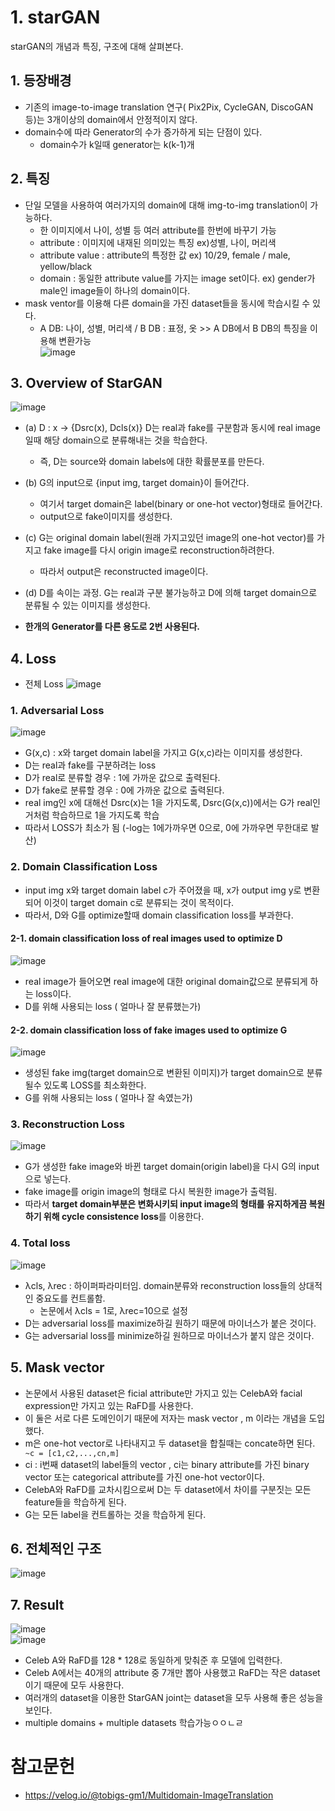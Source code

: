 # 1. starGAN
starGAN의 개념과 특징, 구조에 대해 살펴본다.

## 1. 등장배경
- 기존의 image-to-image translation 연구( Pix2Pix, CycleGAN, DiscoGAN 등)는 3개이상의 domain에서 안정적이지 않다.
- domain수에 따라 Generator의 수가 증가하게 되는 단점이 있다.
  - domain수가 k일때 generator는 k(k-1)개
## 2. 특징
- 단일 모델을 사용하여 여러가지의 domain에 대해 img-to-img translation이 가능하다.
  - 한 이미지에서 나이, 성별 등 여러 attribute를 한번에 바꾸기 가능
  - attribute : 이미지에 내재된 의미있는 특징 ex)성별, 나이, 머리색
  - attribute value : attribute의 특정한 값 ex) 10/29, female / male, yellow/black
  - domain : 동일한 attribute value를 가지는 image set이다. ex) gender가 male인 image들이 하나의 domain이다.
- mask ventor를 이용해 다른 domain을 가진 dataset들을 동시에 학습시킬 수 있다.
  - A DB: 나이, 성별, 머리색 /  B DB : 표정, 옷 >> A DB에서 B DB의 특징을 이용해 변환가능\
![image](https://user-images.githubusercontent.com/70633080/109119331-e15a1680-7787-11eb-9cf5-53c2dd6c4101.png) 

## 3. Overview of StarGAN 
![image](https://user-images.githubusercontent.com/70633080/109119763-765d0f80-7788-11eb-8488-4bef923d50d9.png)
- (a) D : x ->  {Dsrc(x), Dcls(x)} D는 real과 fake를 구분함과 동시에 real image일때 해당 domain으로 분류해내는 것을 학습한다. 
  - 즉, D는 source와 domain labels에 대한 확률분포를 만든다.
- (b) G의 input으로 {input img, target domain}이 들어간다.
  - 여기서 target domain은 label(binary or one-hot vector)형태로 들어간다. 
  - output으로 fake이미지를 생성한다.
- (c) G는 original domain label(원래 가지고있던 image의 one-hot vector)를 가지고 fake image를 다시 origin image로 reconstruction하려한다. 
  - 따라서 output은 reconstructed image이다. 
- (d) D를 속이는 과정. G는 real과 구분 불가능하고 D에 의해 target domain으로 분류될 수 있는 이미지를 생성한다.

- **한개의 Generator를 다른 용도로 2번 사용된다.**

## 4. Loss
- 전체 Loss
![image](https://user-images.githubusercontent.com/70633080/109122147-82969c00-778b-11eb-84c7-6a4e00668b81.png)

### 1. Adversarial Loss
![image](https://user-images.githubusercontent.com/70633080/109122231-a0640100-778b-11eb-9678-848403c2e89f.png)
- G(x,c) : x와 target domain label을 가지고 G(x,c)라는 이미지를 생성한다. 
- D는 real과 fake를 구분하려는 loss
- D가 real로 분류할 경우 : 1에 가까운 값으로 출력된다. 
- D가 fake로 분류할 경우 : 0에 가까운 값으로 출력된다.
- real img인 x에 대해선 Dsrc(x)는 1을 가지도록, Dsrc(G(x,c))에서는 G가 real인거처럼 학습하므로 1을 가지도록 학습
- 따라서 LOSS가 최소가 됨 (-log는 1에가까우면 0으로, 0에 가까우면 무한대로 발산)

### 2. Domain Classification Loss
- input img x와 target domain label c가 주어졌을 때, x가 output img y로 변환되어 이것이 target domain c로 분류되는 것이 목적이다. 
- 따라서, D와 G를 optimize할때 domain classification loss를 부과한다.

#### 2-1. domain classification loss of real images used to optimize D
![image](https://user-images.githubusercontent.com/70633080/109123102-cccc4d00-778c-11eb-9134-d5f048c524af.png)
- real image가 들어오면 real image에 대한 original domain값으로 분류되게 하는 loss이다.
- D를 위해 사용되는 loss ( 얼마나 잘 분류했는가)

#### 2-2. domain classification loss of fake images used to optimize G
![image](https://user-images.githubusercontent.com/70633080/109123339-10bf5200-778d-11eb-9285-a1f28e234344.png)
- 생성된 fake img(target domain으로 변환된 이미지)가 target domain으로 분류될수 있도록 LOSS를 최소화한다.
- G를 위해 사용되는 loss ( 얼마나 잘 속였는가)

### 3. Reconstruction Loss
![image](https://user-images.githubusercontent.com/70633080/109124255-0c476900-778e-11eb-92f2-d7546d9aa5f5.png)
- G가 생성한 fake image와 바뀐 target domain(origin label)을 다시 G의 input으로 넣는다.
- fake image를 origin image의 형태로 다시 복원한 image가 출력됨.
- 따라서 **target domain부분은 변화시키되 input image의 형태를 유지하게끔 복원하기 위해 cycle consistence loss**를 이용한다.

### 4. Total loss
![image](https://user-images.githubusercontent.com/70633080/109122231-a0640100-778b-11eb-9678-848403c2e89f.png)
- λcls, λrec : 하이퍼파라미터임. domain분류와 reconstruction loss들의 상대적인 중요도를 컨트롤함.
  - 논문에서 λcls = 1로, λrec=10으로 설정
- D는 adversarial loss를 maximize하길 원하기 때문에 마이너스가 붙은 것이다.
- G는 adversarial loss를 minimize하길 원하므로 마이너스가 붙지 않은 것이다.  

## 5. Mask vector
- 논문에서 사용된 dataset은 ficial attribute만 가지고 있는 CelebA와 facial expression만 가지고 있는 RaFD를 사용한다.
- 이 둘은 서로 다른 도메인이기 때문에 저자는 mask vector , m 이라는 개념을 도입했다.
- m은 one-hot vector로 나타내지고 두 dataset을 합칠때는 concate하면 된다.
``` ~c = [c1,c2,...,cn,m]```
- ci : i번째 dataset의 label들의 vector , ci는 binary attribute를 가진 binary vector 또는 categorical attribute를 가진 one-hot vector이다.
- CelebA와 RaFD를 교차시킴으로써 D는 두 dataset에서 차이를 구분짓는 모든 feature들을 학습하게 된다.
- G는 모든 label을 컨트롤하는 것을 학습하게 된다.

## 6. 전체적인 구조
![image](https://user-images.githubusercontent.com/70633080/109127529-e328d780-7791-11eb-9830-0901b0b10ca4.png)

## 7. Result
![image](https://user-images.githubusercontent.com/70633080/109127607-f5a31100-7791-11eb-8429-099c88090ba2.png)\
![image](https://user-images.githubusercontent.com/70633080/109127658-0489c380-7792-11eb-9ad6-9a42c09e4a2e.png)
- Celeb A와 RaFD를 128 * 128로 동일하게 맞춰준 후 모델에 입력한다.
- Celeb A에서는 40개의 attribute 중 7개만 뽑아 사용했고 RaFD는 작은 dataset이기 때문에 모두 사용한다.
- 여러개의 dataset을 이용한 StarGAN joint는 dataset을 모두 사용해 좋은 성능을 보인다.
- multiple domains + multiple datasets 학습가능ㅇㅇㄴㄹ


# 참고문헌
- <https://velog.io/@tobigs-gm1/Multidomain-ImageTranslation>
